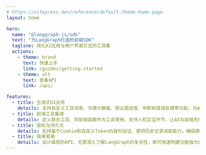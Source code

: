 ```yaml
---
# https://vitepress.dev/reference/default-theme-home-page
layout: home

hero:
  name: "@langgraph-js/sdk"
  text: "为LangGraph打造的前端SDK"
  tagline: 简化AI应用与用户界面交互的工具集
  actions:
    - theme: brand
      text: 快速上手
      link: /guides/getting-started
    - theme: alt
      text: 查看API
      link: /api/

features:
  - title: 生成式UI支持
    details: 支持自定义工具消息、令牌计数器、停止图进度、中断和错误处理等功能，为AI驱动的界面提供完整解决方案
  - title: 前端工具集成
    details: 定义联合工具、将前端函数作为工具使用、支持人机交互环节，让AI与前端无缝衔接
  - title: 授权与持久化
    details: 支持基于Cookie和自定义Token的身份验证，提供历史记录读取能力，确保数据安全和连续性
  - title: 简单易用
    details: 设计直观的API，无需深入了解LangGraph的复杂性，即可快速构建功能强大的AI前端应用
---
```


